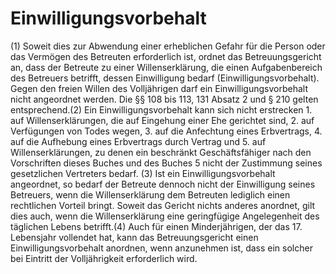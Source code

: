 # Einwilligungsvorbehalt

(1) Soweit dies zur Abwendung einer erheblichen Gefahr für die Person oder das Vermögen des Betreuten erforderlich ist, ordnet das Betreuungsgericht an, dass der Betreute zu einer Willenserklärung, die einen Aufgabenbereich des Betreuers betrifft, dessen Einwilligung bedarf (Einwilligungsvorbehalt). Gegen den freien Willen des Volljährigen darf ein Einwilligungsvorbehalt nicht angeordnet werden. Die §§ 108 bis 113, 131 Absatz 2 und § 210 gelten entsprechend.(2) Ein Einwilligungsvorbehalt kann sich nicht erstrecken  1.
 auf Willenserklärungen, die auf Eingehung einer Ehe gerichtet sind,
 2.
 auf Verfügungen von Todes wegen,
 3.
 auf die Anfechtung eines Erbvertrags,
 4.
 auf die Aufhebung eines Erbvertrags durch Vertrag und
 5.
 auf Willenserklärungen, zu denen ein beschränkt Geschäftsfähiger nach den Vorschriften dieses Buches und des Buches 5 nicht der Zustimmung seines gesetzlichen Vertreters bedarf.
(3) Ist ein Einwilligungsvorbehalt angeordnet, so bedarf der Betreute dennoch nicht der Einwilligung seines Betreuers, wenn die Willenserklärung dem Betreuten lediglich einen rechtlichen Vorteil bringt. Soweit das Gericht nichts anderes anordnet, gilt dies auch, wenn die Willenserklärung eine geringfügige Angelegenheit des täglichen Lebens betrifft.(4) Auch für einen Minderjährigen, der das 17. Lebensjahr vollendet hat, kann das Betreuungsgericht einen Einwilligungsvorbehalt anordnen, wenn anzunehmen ist, dass ein solcher bei Eintritt der Volljährigkeit erforderlich wird. 

